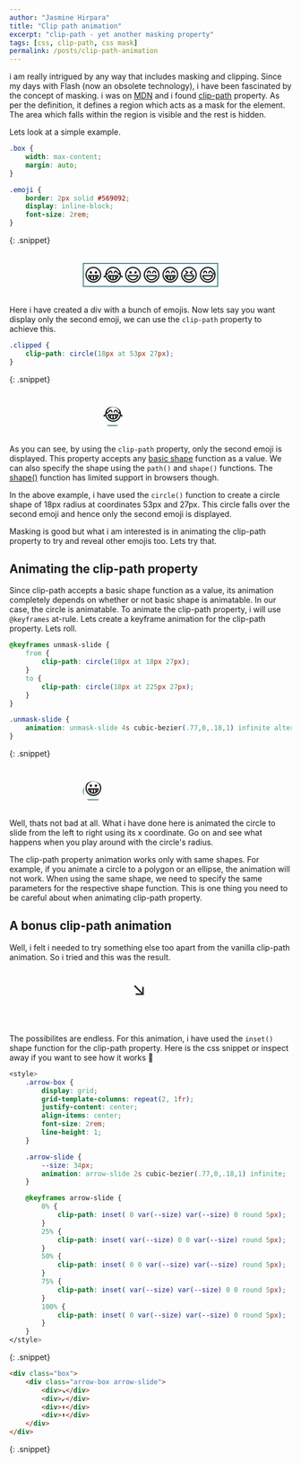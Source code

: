 ```yaml
---
author: "Jasmine Hirpara"
title: "Clip path animation"
excerpt: "clip-path - yet another masking property"
tags: [css, clip-path, css mask]
permalink: /posts/clip-path-animation
---
```


i am really intrigued by any way that includes masking and clipping. Since my days with Flash (now an obsolete technology), i have been fascinated by the concept of masking. i was on <a href="https://developer.mozilla.org" target="_blank">MDN</a> and i found <a href="https://developer.mozilla.org/en-US/docs/Web/CSS/clip-path" target="_blank">clip-path</a> property. As per the definition, it defines a region which acts as a mask for the element. The area which falls within the region is visible and the rest is hidden.

Lets look at a simple example.

```css
.box {
    width: max-content;
    margin: auto;
}

.emoji {
    border: 2px solid #569092;
    display: inline-block;
    font-size: 2rem;
}
```
{: .snippet}

<style>
    .box {
        width: max-content;
        margin: 2rem auto;
    }

    .emoji {
        border: 2px solid #569092;
        display: inline-block;
        font-size: 2rem;
    }

    .clipped {
        clip-path: circle(18px at 53px 27px);
    }
</style>

<div class="box">
    <div class="emoji">😀😂😃😄😁😆😅</div>
</div>

Here i have created a div with a bunch of emojis. Now lets say you want display only the second emoji, we can use the `clip-path` property to achieve this.

```css
.clipped {
    clip-path: circle(18px at 53px 27px);
}
```
{: .snippet}

<style>
    .clipped {
        clip-path: circle(18px at 53px 27px);
    }
</style>

<div class="box">
    <div class="emoji clipped">😀😂😃😄😁😆😅</div>
</div>

As you can see, by using the `clip-path` property, only the second emoji is displayed. This property accepts any <a href="https://developer.mozilla.org/en-US/docs/Web/CSS/basic-shape" target="_blank">basic shape</a> function as a value. We can also specify the shape using the `path()` and `shape()` functions. The <a href="https://developer.mozilla.org/en-US/docs/Web/CSS/basic-shape/shape" target="_blank">shape()</a> function has limited support in browsers though.

In the above example, i have used the `circle()` function to create a circle shape of 18px radius at coordinates 53px and 27px. This circle falls over the second emoji and hence only the second emoji is displayed.

Masking is good but what i am interested is in animating the clip-path property to try and reveal other emojis too. Lets try that.

## Animating the clip-path property

Since clip-path accepts a basic shape function as a value, its animation completely depends on whether or not basic shape is animatable. In our case, the circle is animatable. To animate the clip-path property, i will use `@keyframes` at-rule. Lets create a keyframe animation for the clip-path property. Lets roll.

```css
@keyframes unmask-slide {
    from {
        clip-path: circle(18px at 18px 27px);
    }
    to {
        clip-path: circle(18px at 225px 27px);
    }
}

.unmask-slide {
    animation: unmask-slide 4s cubic-bezier(.77,0,.18,1) infinite alternate;
}
```
{: .snippet}

<style>
    @keyframes unmask-slide {
        from {
            clip-path: circle(18px at 18px 27px);
        }
        to {
            clip-path: circle(18px at 225px 27px);
        }
    }

    .unmask-slide {
        animation: unmask-slide 4s cubic-bezier(.77,0,.18,1) infinite alternate;
    }
</style>

<div class="box">
    <div class="emoji unmask-slide">😀😂😃😄😁😆😅</div>
</div>

Well, thats not bad at all. What i have done here is animated the circle to slide from the left to right using its x coordinate. Go on and see what happens when you play around with the circle's radius.

<div class="note">
    <div class="info"></div>
    <p>The clip-path property animation works only with same shapes. For example, if you animate a circle to a polygon or an ellipse, the animation will not work. When using the same shape, we need to specify the same parameters for the respective shape function. This is one thing you need to be careful about when animating clip-path property.
    </p>
</div>

## A bonus clip-path animation

Well, i felt i needed to try something else too apart from the vanilla clip-path animation. So i tried and this was the result.

<style>
    .arrow-box {
        display: grid;
        grid-template-columns: repeat(2, 1fr);
        justify-content: center;
        align-items: center;
        font-size: 2rem;
        line-height: 1;
    }

    .arrow-slide {
        --size: 34px;
        animation: arrow-slide 2s cubic-bezier(.77,0,.18,1) infinite;
    }

    @keyframes arrow-slide {
        0% {
            clip-path: inset( 0 var(--size) var(--size) 0 round 5px);
        }
        25% {
            clip-path: inset( var(--size) 0 0 var(--size) round 5px);
        }
        50% {
            clip-path: inset( 0 0 var(--size) var(--size) round 5px);
        }
        75% {
            clip-path: inset( var(--size) var(--size) 0 0 round 5px);
        }
        100% {
            clip-path: inset( 0 var(--size) var(--size) 0 round 5px);
        }
    }
</style>

<div class="box">
    <div class="arrow-box arrow-slide">
        <div>↘️</div>
        <div>↙️</div>
        <div>⬆️</div>
        <div>⬆️</div>
    </div>
</div>

The possibilites are endless. For this animation, i have used the `inset()` shape function for the clip-path property. Here is the css snippet or inspect away if you want to see how it works 🚀

```css
<style>
    .arrow-box {
        display: grid;
        grid-template-columns: repeat(2, 1fr);
        justify-content: center;
        align-items: center;
        font-size: 2rem;
        line-height: 1;
    }

    .arrow-slide {
        --size: 34px;
        animation: arrow-slide 2s cubic-bezier(.77,0,.18,1) infinite;
    }

    @keyframes arrow-slide {
        0% {
            clip-path: inset( 0 var(--size) var(--size) 0 round 5px);
        }
        25% {
            clip-path: inset( var(--size) 0 0 var(--size) round 5px);
        }
        50% {
            clip-path: inset( 0 0 var(--size) var(--size) round 5px);
        }
        75% {
            clip-path: inset( var(--size) var(--size) 0 0 round 5px);
        }
        100% {
            clip-path: inset( 0 var(--size) var(--size) 0 round 5px);
        }
    }
</style>
```
{: .snippet}

```html
<div class="box">
    <div class="arrow-box arrow-slide">
        <div>↘️</div>
        <div>↙️</div>
        <div>⬆️</div>
        <div>⬆️</div>
    </div>
</div>
```
{: .snippet}